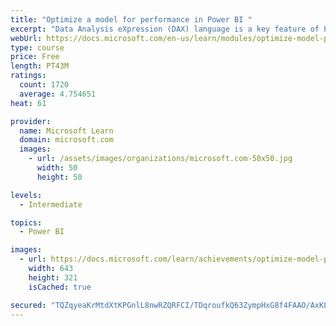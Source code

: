 ```yaml
---
title: "Optimize a model for performance in Power BI "
excerpt: "Data Analysis eXpression (DAX) language is a key feature of Power BI. It is used to create calculated columns, calculated tables, and measures. In this module, you will learn how to use DAX to solve typical analytics problems. You will learn about one of the most popular DAX functions, CALCULATE, and how it can override the default behavior of Power BI."
webUrl: https://docs.microsoft.com/en-us/learn/modules/optimize-model-power-bi/
type: course
price: Free
length: PT43M
ratings:
  count: 1720
  average: 4.754651
heat: 61

provider:
  name: Microsoft Learn
  domain: microsoft.com
  images:
    - url: /assets/images/organizations/microsoft.com-50x50.jpg
      width: 50
      height: 50

levels:
  - Intermediate

topics:
  - Power BI

images:
  - url: https://docs.microsoft.com/learn/achievements/optimize-model-power-bi-social.png
    width: 643
    height: 321
    isCached: true

secured: "TQZqyeaKrMtdXtKPGnlL8nwRZQRFCI/TDqroufkQ63ZympHxG8f4FAAO/AxKLa3AwJX1ZVy35goSueQU78xK4V2U6UoG+dPQhBlY5+9Gy7I+V0Olm2j5qEEvDuk7PArW3A/qlFecMCJxO0z3jUsygnpt1nBDKnO1R7u+TgVX/8oN3sXra5CL8C9LGjS/HWdL8gFLuO+2p5N4Q64oDUD0hoSRwDwdgxhMhB/+XdYAfHnCZ1KrPfQMNpf5Pq+xXp3ePlKylcgABXqqpszoMVUPMoBey/jy1oGS7B0LQMANmECnclk9rwSJuEAsk3VrJMGPILRcGaSv2VvfA5A7qhxn/sikQsTacaLnGyetUAV8XWUduSTMLUWn9B+qyUwRw1zNG3I/yfNyajP4PNPQZp7q4zSqvfcb1KS3LaTB9fh/IIs=;e0OFRgGLzw7tkInP5A6oYw=="
---
```


